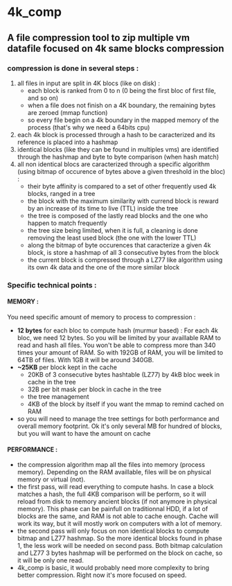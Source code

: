 # 4k_comp

## A file compression tool to zip multiple vm datafile focused on 4k same blocks compression

### compression is done in several steps :

1. all files in input are split in 4K blocs (like on disk) :
   - each block is ranked from 0 to n (0 being the first bloc of first file, and so on)
   - when a file does not finish on a 4K boundary, the remaining bytes are zeroed (mmap function)
   - so every file begin on a 4k boundary in the mapped memory of the process (that's why we need a 64bits cpu)
2. each 4k block is processed through a hash to be caracterized and its reference is placed into a hashmap
3. identical blocks (like they can be found in multiples vms) are identified through the hashmap and byte to byte comparison (when hash match)
4. all non identical blocs are caracterized through a specific algorithm (using bitmap of occurence of bytes above a given threshold in the bloc) :
   - their byte affinity is compared to a set of other frequently used 4k blocks, ranged in a tree
   - the block with the maximum similarity with currend block is reward by an increase of its time to live (TTL) inside the tree
   - the tree is composed of the lastly read blocks and the one who happen to match frequently
   - the tree size being limited, when it is full, a cleaning is done removing the least used block (the one with the lower TTL)
   - along the bitmap of byte occurences that caracterize a given 4k block, is store a hashmap of all 3 consecutive bytes from the block
   - the current block is compressed through a LZ77 like algorithm using its own 4k data and the one of the more similar block

### Specific technical points :

#### MEMORY :

You need specific amount of memory to process to compression :

- **12 bytes** for each bloc to compute hash (murmur based) : For each 4k bloc, we need 12 bytes. So you will be limited by your availlable RAM to read and hash all files. You won't be able to compress more than 340 times your amount of RAM. So with 192GB of RAM, you will be limited to 64TB of files. With 1GB it will be around 340GB.
- **~25KB** per block kept in the cache
  - 20KB of 3 consecutive bytes hashtable (LZ77) by 4kB bloc week in cache in the tree
  - 32B per bit mask per block in cache in the tree
  - the tree management
  - 4KB of the block by itself if you want the mmap to remind cached on RAM
- so you will need to manage the tree settings for both performance and overall memory footprint. Ok it's only several MB for hundred of blocks, but you will want to have the amount on cache
      
#### PERFORMANCE :

- the compression algorithm map all the files into memory (process memory). Depending on the RAM availlable, files will be on physical memory or virtual (not).
- the first pass, will read everything to compute hashs. In case a block matches a hash, the full 4KB comparison will be perform, so it will reload from disk to memory ancient blocks (if not anymore in physical memory). This phase can be painfull on traditionnal HDD, if a lot of blocks are the same, and RAM is not able to cache enough. Cache will work its way, but it will mostly work on computers with a lot of memory.
- the second pass will only focus on non identical blocks to compute bitmap and LZ77 hashmap. So the more identical blocks found in phase 1, the less work will be needed on second pass. Both bitmap calculation and LZ77 3 bytes hashmap will be performed on the block on cache, so it will be only one read.
- 4k_comp is basic, it would probably need more complexity to bring better compression. Right now it's more focused on speed. 
